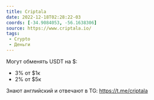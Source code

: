 ```yaml
---
title: Criptala
date: 2022-12-18T02:28:22-03
coords: [-34.9084053, -56.1638306]
source: https://www.criptala.io/
tags:
 - Crypto
 - Деньги
---
```


Могут обменять USDT на $:
 - 3% от $1к
 - 2% от $5к

Знают английский и отвечают в TG: https://t.me/criptala
